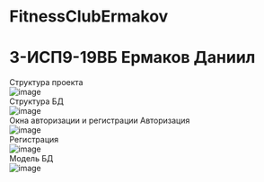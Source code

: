 # FitnessClubErmakov

<h1> 3-ИСП9-19ВБ Ермаков Даниил </h1>

Структура проекта
<br> ![image](https://user-images.githubusercontent.com/74093781/220747667-3cc3891e-d4e3-4a58-a0c5-88e3a91c8201.png)
<br>
Структура БД
<br> ![image](https://user-images.githubusercontent.com/74093781/220729460-33b76256-e35f-41c5-ab09-fb9f0a28d99c.png)
<br>
Окна авторизации и регистрации
Авторизация
<br> ![image](https://user-images.githubusercontent.com/74093781/218426412-d8b4f17a-4fb3-46d8-946f-d3bbc513482e.png)
<br>
Регистрация
<br> ![image](https://user-images.githubusercontent.com/74093781/220729558-8131678f-f5c5-4fd9-9e3a-ee1c5cd63426.png)
<br>
Модель БД
<br> ![image](https://user-images.githubusercontent.com/74093781/220729617-4bde9558-c59e-4cea-a4ae-0e72f95bc2ed.png)
